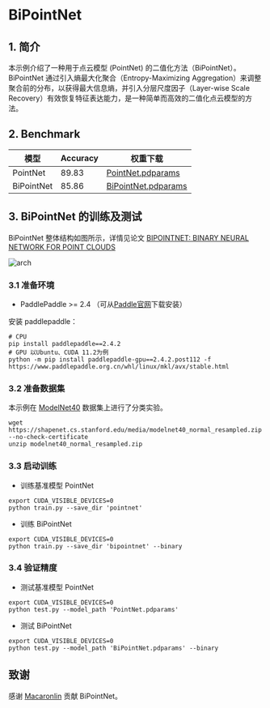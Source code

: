 # BiPointNet

## 1. 简介
本示例介绍了一种用于点云模型 (PointNet) 的二值化方法（BiPointNet）。BiPointNet 通过引入熵最大化聚合（Entropy-Maximizing Aggregation）来调整聚合前的分布，以获得最大信息熵，并引入分层尺度因子（Layer-wise Scale Recovery）有效恢复特征表达能力，是一种简单而高效的二值化点云模型的方法。

## 2. Benchmark

| 模型         | Accuracy | 权重下载 |
| ------------- | --------- | --------- |
| PointNet      | 89.83     | [PointNet.pdparams](https://bj.bcebos.com/v1/paddle-slim-models/PointNet.pdparams) |
| BiPointNet    | 85.86     | [BiPointNet.pdparams](https://bj.bcebos.com/v1/paddle-slim-models/BiPointNet.pdparams) |


## 3. BiPointNet 的训练及测试
BiPointNet 整体结构如图所示，详情见论文 [BIPOINTNET: BINARY NEURAL NETWORK FOR POINT CLOUDS](https://arxiv.org/abs/2010.05501)

![arch](arch.png)

### 3.1 准备环境
- PaddlePaddle >= 2.4 （可从[Paddle官网](https://www.paddlepaddle.org.cn/install/quick?docurl=/documentation/docs/zh/install/pip/linux-pip.html)下载安装）

安装 paddlepaddle：
```shell
# CPU
pip install paddlepaddle==2.4.2
# GPU 以Ubuntu、CUDA 11.2为例
python -m pip install paddlepaddle-gpu==2.4.2.post112 -f https://www.paddlepaddle.org.cn/whl/linux/mkl/avx/stable.html
```

### 3.2 准备数据集

本示例在 [ModelNet40](https://modelnet.cs.princeton.edu) 数据集上进行了分类实验。

```shell
wget https://shapenet.cs.stanford.edu/media/modelnet40_normal_resampled.zip --no-check-certificate
unzip modelnet40_normal_resampled.zip
```

### 3.3 启动训练

- 训练基准模型 PointNet
```
export CUDA_VISIBLE_DEVICES=0
python train.py --save_dir 'pointnet'
```

- 训练 BiPointNet
```
export CUDA_VISIBLE_DEVICES=0
python train.py --save_dir 'bipointnet' --binary
```

### 3.4 验证精度

- 测试基准模型 PointNet
```shell
export CUDA_VISIBLE_DEVICES=0
python test.py --model_path 'PointNet.pdparams'
```

- 测试 BiPointNet
```shell
export CUDA_VISIBLE_DEVICES=0
python test.py --model_path 'BiPointNet.pdparams' --binary
```

## 致谢
感谢 [Macaronlin](https://github.com/Macaronlin) 贡献 BiPointNet。

